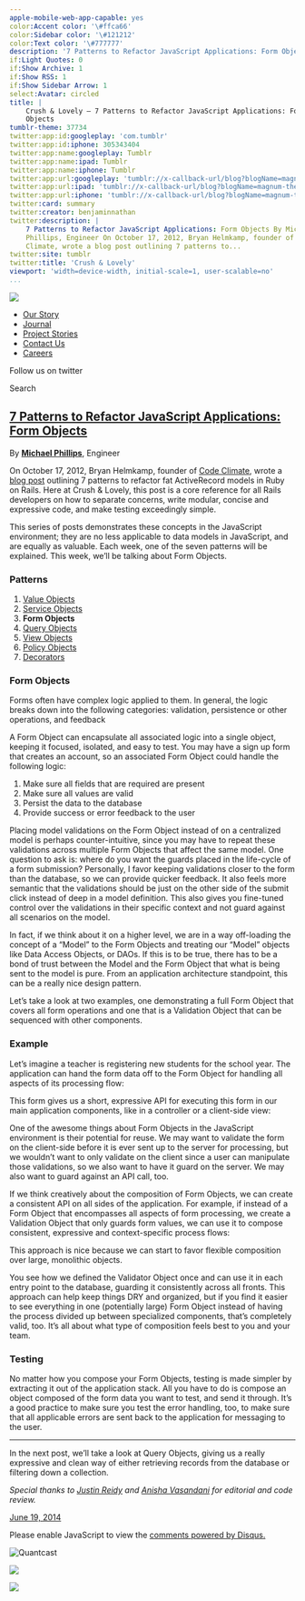 ```yaml
---
apple-mobile-web-app-capable: yes
color:Accent color: '\#ffca66'
color:Sidebar color: '\#121212'
color:Text color: '\#777777'
description: '7 Patterns to Refactor JavaScript Applications: Form Objects'
if:Light Quotes: 0
if:Show Archive: 1
if:Show RSS: 1
if:Show Sidebar Arrow: 1
select:Avatar: circled
title: |
    Crush & Lovely — 7 Patterns to Refactor JavaScript Applications: Form
    Objects
tumblr-theme: 37734
twitter:app:id:googleplay: 'com.tumblr'
twitter:app:id:iphone: 305343404
twitter:app:name:googleplay: Tumblr
twitter:app:name:ipad: Tumblr
twitter:app:name:iphone: Tumblr
twitter:app:url:googleplay: 'tumblr://x-callback-url/blog?blogName=magnum-theme&referrer=twitter-cards'
twitter:app:url:ipad: 'tumblr://x-callback-url/blog?blogName=magnum-theme&referrer=twitter-cards'
twitter:app:url:iphone: 'tumblr://x-callback-url/blog?blogName=magnum-theme&referrer=twitter-cards'
twitter:card: summary
twitter:creator: benjaminnathan
twitter:description: |
    7 Patterns to Refactor JavaScript Applications: Form Objects By Michael
    Phillips, Engineer On October 17, 2012, Bryan Helmkamp, founder of Code
    Climate, wrote a blog post outlining 7 patterns to...
twitter:site: tumblr
twitter:title: 'Crush & Lovely'
viewport: 'width=device-width, initial-scale=1, user-scalable=no'
...
```


[![](http://static.tumblr.com/yrs3ksq/V1vmww5qi/logo.png)](http://crushlovely.com)

-   [Our Story](http://crushlovely.com/our-story "our story")
-   [Journal](http://journal.crushlovely.com "Journal")
-   [Project
    Stories](http://crushlovely.com/project-stories "Project Stories")
-   [Contact Us](http://crushlovely.com//contact-us "contact us")
-   [Careers](http://jobs.crushlovely.com "careers")

[](https://twitter.com/crushlovely)

Follow us on twitter

Search

[](http://ambertheme.tumblr.com)

[7 Patterns to Refactor JavaScript Applications: Form Objects](http://journal.crushlovely.com/post/89270334848/7-patterns-to-refactor-javascript-applications-form)
-------------------------------------------------------------------------------------------------------------------------------------------------------------------

By **[Michael Phillips](https://twitter.com/createbang)**, Engineer

On October 17, 2012, Bryan Helmkamp, founder of [Code
Climate](https://codeclimate.com/), wrote a [blog
post](http://blog.codeclimate.com/blog/2012/10/17/7-ways-to-decompose-fat-activerecord-models/)
outlining 7 patterns to refactor fat ActiveRecord models in Ruby on
Rails. Here at Crush & Lovely, this post is a core reference for all
Rails developers on how to separate concerns, write modular, concise and
expressive code, and make testing exceedingly simple.

This series of posts demonstrates these concepts in the JavaScript
environment; they are no less applicable to data models in JavaScript,
and are equally as valuable. Each week, one of the seven patterns will
be explained. This week, we’ll be talking about Form Objects.

### Patterns

1.  [Value
    Objects](http://journal.crushlovely.com/post/88286828068/7-patterns-to-refactor-javascript-applications-value)
2.  [Service
    Objects](http://journal.crushlovely.com/post/88286835473/7-patterns-to-refactor-javascript-applications-service)
3.  **Form Objects**
4.  [Query
    Objects](http://journal.crushlovely.com/post/89978453593/7-patterns-to-refactor-javascript-applications-query)
5.  [View
    Objects](http://journal.crushlovely.com/post/90568548968/7-patterns-to-refactor-javascript-applications-view)
6.  [Policy
    Objects](http://journal.crushlovely.com/post/91371788978/7-patterns-to-refactor-javascript-applications-policy)
7.  [Decorators](http://journal.crushlovely.com/post/92649246643/7-patterns-to-refactor-javascript-applications-decorators)

### Form Objects

Forms often have complex logic applied to them. In general, the logic
breaks down into the following categories: validation, persistence or
other operations, and feedback

A Form Object can encapsulate all associated logic into a single object,
keeping it focused, isolated, and easy to test. You may have a sign up
form that creates an account, so an associated Form Object could handle
the following logic:

1.  Make sure all fields that are required are present
2.  Make sure all values are valid
3.  Persist the data to the database
4.  Provide success or error feedback to the user

Placing model validations on the Form Object instead of on a centralized
model is perhaps counter-intuitive, since you may have to repeat these
validations across multiple Form Objects that affect the same model. One
question to ask is: where do you want the guards placed in the
life-cycle of a form submission? Personally, I favor keeping validations
closer to the form than the database, so we can provide quicker
feedback. It also feels more semantic that the validations should be
just on the other side of the submit click instead of deep in a model
definition. This also gives you fine-tuned control over the validations
in their specific context and not guard against all scenarios on the
model.

In fact, if we think about it on a higher level, we are in a way
off-loading the concept of a “Model” to the Form Objects and treating
our “Model” objects like Data Access Objects, or DAOs. If this is to be
true, there has to be a bond of trust between the Model and the Form
Object that what is being sent to the model is pure. From an application
architecture standpoint, this can be a really nice design pattern.

Let’s take a look at two examples, one demonstrating a full Form Object
that covers all form operations and one that is a Validation Object that
can be sequenced with other components.

### Example

Let’s imagine a teacher is registering new students for the school year.
The application can hand the form data off to the Form Object for
handling all aspects of its processing flow:

This form gives us a short, expressive API for executing this form in
our main application components, like in a controller or a client-side
view:

One of the awesome things about Form Objects in the JavaScript
environment is their potential for reuse. We may want to validate the
form on the client-side before it is ever sent up to the server for
processing, but we wouldn’t want to only validate on the client since a
user can manipulate those validations, so we also want to have it guard
on the server. We may also want to guard against an API call, too.

If we think creatively about the composition of Form Objects, we can
create a consistent API on all sides of the application. For example, if
instead of a Form Object that encompasses all aspects of form
processing, we create a Validation Object that only guards form values,
we can use it to compose consistent, expressive and context-specific
process flows:

This approach is nice because we can start to favor flexible composition
over large, monolithic objects.

You see how we defined the Validator Object once and can use it in each
entry point to the database, guarding it consistently across all fronts.
This approach can help keep things DRY and organized, but if you find it
easier to see everything in one (potentially large) Form Object instead
of having the process divided up between specialized components, that’s
completely valid, too. It’s all about what type of composition feels
best to you and your team.

### Testing

No matter how you compose your Form Objects, testing is made simpler by
extracting it out of the application stack. All you have to do is
compose an object composed of the form data you want to test, and send
it through. It’s a good practice to make sure you test the error
handling, too, to make sure that all applicable errors are sent back to
the application for messaging to the user.

* * * * *

In the next post, we’ll take a look at Query Objects, giving us a really
expressive and clean way of either retrieving records from the database
or filtering down a collection.

*Special thanks to [Justin Reidy](https://twitter.com/jmreidy) and
[Anisha Vasandani](https://twitter.com/hackerella) for editorial and
code review.*

[](https://www.tumblr.com/reblog/89270334848/EV6HD8O5)

[June 19,
2014](http://journal.crushlovely.com/post/89270334848/7-patterns-to-refactor-javascript-applications-form)

Please enable JavaScript to view the [comments powered by
Disqus.](http://disqus.com/?ref_noscript)

![Quantcast](//pixel.quantserve.com/pixel/'p-19UtqE8ngoZbM'.gif)

![](http://www.tumblr.com/impixu?T=1407007190&J=eyJ0eXBlIjoidXJsIiwidXJsIjoiaHR0cDpcL1wvam91cm5hbC5jcnVzaGxvdmVseS5jb21cL3Bvc3RcLzg5MjcwMzM0ODQ4XC83LXBhdHRlcm5zLXRvLXJlZmFjdG9yLWphdmFzY3JpcHQtYXBwbGljYXRpb25zLWZvcm0iLCJyZXF0eXBlIjowLCJyb3V0ZSI6IlwvcG9zdFwvOmlkXC86c3VtbWFyeSIsIm5vc2NyaXB0IjoxfQ==&U=POPJFKOGBE&K=cb86245afd2360a08bc7c64efb2e04b499db03c8d50cbb1cf1cef3015c83235e&R=)

![](http://www.tumblr.com/impixu?T=1407007190&J=eyJ0eXBlIjoicG9zdCIsInVybCI6Imh0dHA6XC9cL2pvdXJuYWwuY3J1c2hsb3ZlbHkuY29tXC9wb3N0XC84OTI3MDMzNDg0OFwvNy1wYXR0ZXJucy10by1yZWZhY3Rvci1qYXZhc2NyaXB0LWFwcGxpY2F0aW9ucy1mb3JtIiwicmVxdHlwZSI6MCwicm91dGUiOiJcL3Bvc3RcLzppZFwvOnN1bW1hcnkiLCJwb3N0cyI6W3sicG9zdGlkIjoiODkyNzAzMzQ4NDgiLCJibG9naWQiOiI2ODU2MzgiLCJzb3VyY2UiOjMzfV0sIm5vc2NyaXB0IjoxfQ==&U=PEBJLLBAKM&K=e917d5e9727cafc76c96891ea05cbb4e37004a88c74a18942f53bb9193a94d58&R=)

